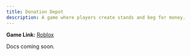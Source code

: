 ```yaml
---
title: Donation Depot
description: A game where players create stands and beg for money.
---
```


**Game Link:** [Roblox](https://www.roblox.com/games/15985689435/Donation-Depot-Donation-Game)

Docs coming soon.
